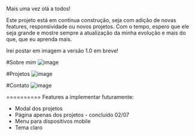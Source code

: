 Mais uma vez olá a todos!

Este projeto está em contínua construção, seja com adição de novas features, responsividade ou novos projetos. Com o tempo, espero que ele seja grande e mostre sempre a atualização da minha evolução e mais do que, que eu aprenda mais.

Irei postar em imagem a versão 1.0 em breve!

#Sobre mim
![image](https://github.com/fabioDev21/MeuPortfolio/assets/111830665/02b4f88b-f4a9-45bd-8bc5-6049a13b3809)

#Projetos
![image](https://github.com/fabioDev21/MeuPortfolio/assets/111830665/90443b11-e83c-4482-ab64-c59ce730e255)

#Contato
![image](https://github.com/fabioDev21/MeuPortfolio/assets/111830665/048396f8-44c8-4d88-8e07-ac3471263f6c)

==========
Features a implementar futuramente:

- Modal dos projetos
- Página apenas dos projetos - concluído 02/07
- Menu para dispositivos mobile
- Tema claro
